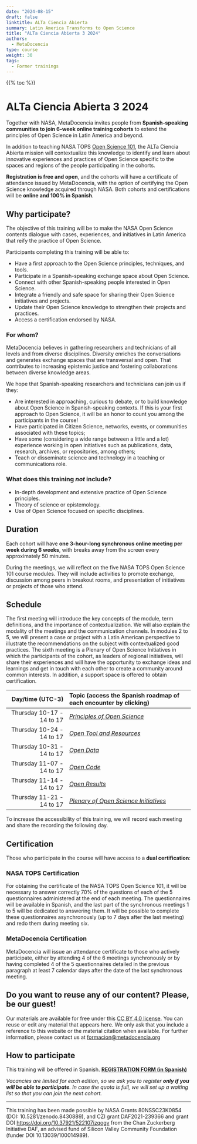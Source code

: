 ```yaml
---
date: "2024-08-15"
draft: false
linktitle: ALTa Ciencia Abierta
summary: Latin America Transforms to Open Science 
title: "ALTa Ciencia Abierta 3 2024"
authors:
  - MetaDocencia
type: course
weight: 30
tags:
  - Former trainings
---
```


{{% toc %}}

# ALTa Ciencia Abierta 3 2024

Together with NASA, MetaDocencia invites people from **Spanish-speaking communities to join 6-week online training cohorts** to extend the principles of Open Science in Latin America and beyond. 

In addition to teaching NASA TOPS [Open Science 101](https://openscience101.org/), the ALTa Ciencia Abierta mission will contextualize this knowledge to identify and learn about innovative experiences and practices of Open Science specific to the spaces and regions of the people participating in the cohorts. 

**Registration is free and open**, and the cohorts will have a certificate of attendance issued by MetaDocencia, with the option of certifying the Open Science knowledge acquired through NASA. Both cohorts and certifications will be **online and 100% in Spanish**.

## Why participate?

The objective of this training will be to make the NASA Open Science contents dialogue with cases, experiences, and initiatives in Latin America that reify the practice of Open Science.

Participants completing this training will be able to:
- Have a first approach to the Open Science principles, techniques, and tools.
- Participate in a Spanish-speaking exchange space about Open Science.
- Connect with other Spanish-speaking people interested in Open Science.
- Integrate a friendly and safe space for sharing their  Open Science initiatives and projects.
- Update their Open Science knowledge to strengthen their projects and practices.
- Access a certification endorsed by NASA.

### For whom?
MetaDocencia believes in gathering researchers and technicians of all levels and from diverse disciplines. Diversity enriches the conversations and generates exchange spaces that are transversal and open. That contributes to increasing epistemic justice and fostering collaborations between diverse knowledge areas.

We hope that Spanish-speaking researchers and technicians can join us if they:
- Are interested in approaching, curious to debate, or to build knowledge about Open Science in Spanish-speaking contexts. If this is your first approach to Open Science, it will be an honor to count you among the participants in the course!
- Have participated in Citizen Science, networks, events, or communities associated with these topics;
- Have some (considering a wide range between a little and a lot) experience working in open initiatives such as publications, data, research, archives, or repositories, among others;
- Teach or disseminate science and technology in a teaching or communications role.

### What does this training *not* include?
- In-depth development and extensive practice of Open Science principles.
- Theory of science or epistemology.
- Use of Open Science focused on specific disciplines.

## Duration
Each cohort will have **one 3-hour-long synchronous online meeting per week during 6 weeks**, with breaks away from the screen every approximately 50 minutes.

During the meetings, we will reflect on the five NASA TOPS Open Science 101 course modules. They will include activities to promote exchange, discussion among peers in breakout rooms, and presentation of initiatives or projects of those who attend.

## Schedule
The first meeting will introduce the key concepts of the module, term definitions, and the importance of contextualization. We will also explain the modality of the meetings and the communication channels. In modules 2 to 5, we will present a case or project with a Latin American perspective to illustrate the recommendations on the subject with contextualized good practices. The sixth meeting is a Plenary of Open Science Initiatives in which the participants of the cohort, as leaders of regional initiatives, will share their experiences and will have the opportunity to exchange ideas and learnings and get in touch with each other to create a community around common interests. In addition, a support space is offered to obtain certification.

|  Day/time (UTC-3) | Topic (access the Spanish roadmap of each encounter by clicking)|
| ---:  | :----------- |
|Thursday 10-17 - 14 to 17 | *[Principles of Open Science](https://www.metadocencia.org/alta-ca/modulo_1/)* | 
|Thursday 10-24 - 14 to 17 | *[Open Tool and Resources](https://www.metadocencia.org/alta-ca/modulo_2/)* | 
|Thursday 10-31 - 14 to 17 | *[Open Data](https://www.metadocencia.org/alta-ca/modulo_3/)* |
|Thursday 11-07 - 14 to 17 | *[Open Code](https://www.metadocencia.org/alta-ca/modulo_4/)* |
|Thursday 11-14 - 14 to 17 | *[Open Results](https://www.metadocencia.org/alta-ca/modulo_5/)* |
|Thursday 11-21 - 14 to 17 | *[Plenary of Open Science Initiatives](https://www.metadocencia.org/alta-ca/modulo_6/)* |

To increase the accessibility of this training, we will record each meeting and share the recording the following day. 

## Certification
Those who participate in the course will have access to a **dual certification**:

### NASA TOPS Certification
For obtaining the certificate of the NASA TOPS Open Science 101, it will be necessary to answer correctly 70% of the questions of each of the 5 questionnaires administered at the end of each meeting. The questionnaires will be available in Spanish, and the last part of the synchronous meetings 1 to 5 will be dedicated to answering them. It will be possible to complete these questionnaires asynchronously (up to 7 days after the last meeting) and redo them during meeting six.

### MetaDocencia Certification
MetaDocencia will issue an attendance certificate to those who actively participate, either by attending 4 of the 6 meetings synchronously or by having completed 4 of the 5 questionnaires detailed in the previous paragraph at least 7 calendar days after the date of the last synchronous meeting.

## Do you want to reuse any of our content? Please, be our guest!
Our materials are available for free under this [CC BY 4.0 license](https://creativecommons.org/licenses/by/4.0/deed.es). You can reuse or edit any material that appears here. We only ask that you include a reference to this website or the material citation when available. For further information, please contact us at formacion@metadocencia.org

## How to participate
This training will be offered in Spanish. **[REGISTRATION FORM (in Spanish)](https://docs.google.com/forms/d/e/1FAIpQLSdVAaIsWEBinh7v-lptjON6G9XlEOZULp3wwfmXHYAfK7U5_w/viewform)**

*Vacancies are limited for each edition, so we ask you to register **only if you will be able to participate**. In case the quota is full, we will set up a waiting list so that you can join the next cohort.*

---

This training has been made possible by NASA Grants 80NSSC23K0854 (DOI: 10.5281/zenodo.8430889), and CZI grant DAF2021-239366 and grant DOI https://doi.org/10.37921/522107izqogv from the Chan Zuckerberg Initiative DAF, an advised fund of Silicon Valley Community Foundation (funder DOI 10.13039/100014989).
